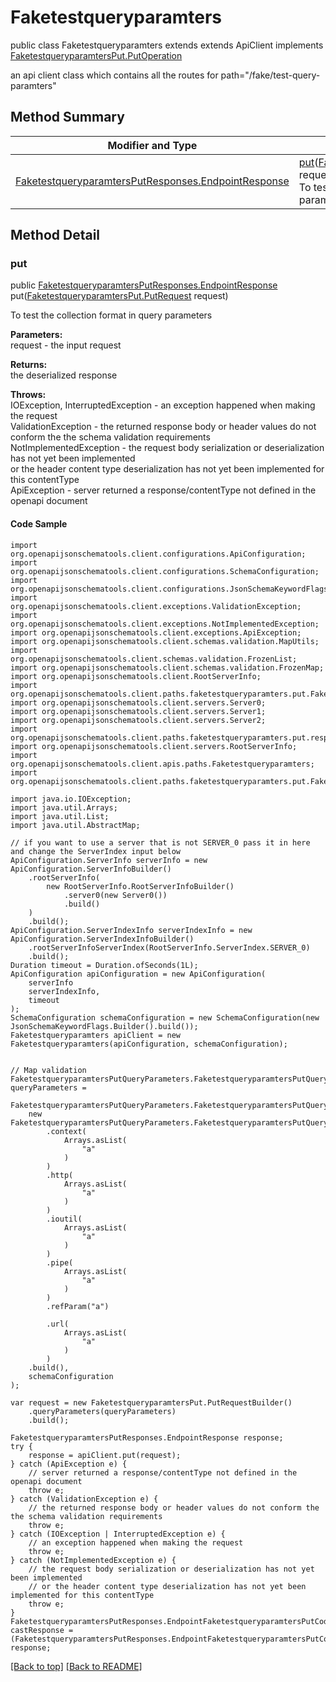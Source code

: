 # Faketestqueryparamters

public class Faketestqueryparamters extends extends ApiClient implements
[FaketestqueryparamtersPut.PutOperation](../../paths/faketestqueryparamters/FaketestqueryparamtersPut.md#putoperation)

an api client class which contains all the routes for path="/fake/test-query-paramters"

## Method Summary
| Modifier and Type | Method and Description |
| ----------------- | ---------------------- |
| [FaketestqueryparamtersPutResponses.EndpointResponse](../../paths/faketestqueryparamters/put/FaketestqueryparamtersPutResponses.md#endpointresponse) | [put](#put)([FaketestqueryparamtersPut.PutRequest](../../paths/faketestqueryparamters/FaketestqueryparamtersPut.md#putrequest) request)<br>To test the collection format in query parameters |

## Method Detail

### put
public [FaketestqueryparamtersPutResponses.EndpointResponse](../../paths/faketestqueryparamters/put/FaketestqueryparamtersPutResponses.md#endpointresponse) put([FaketestqueryparamtersPut.PutRequest](../../paths/faketestqueryparamters/FaketestqueryparamtersPut.md#putrequest) request)

To test the collection format in query parameters

**Parameters:**<br>
request - the input request

**Returns:**<br>
the deserialized response

**Throws:**<br>
IOException, InterruptedException - an exception happened when making the request<br>
ValidationException - the returned response body or header values do not conform the the schema validation requirements<br>
NotImplementedException - the request body serialization or deserialization has not yet been implemented<br>
                          or the header content type deserialization has not yet been implemented for this contentType<br>
ApiException - server returned a response/contentType not defined in the openapi document<br>

#### Code Sample
```
import org.openapijsonschematools.client.configurations.ApiConfiguration;
import org.openapijsonschematools.client.configurations.SchemaConfiguration;
import org.openapijsonschematools.client.configurations.JsonSchemaKeywordFlags;
import org.openapijsonschematools.client.exceptions.ValidationException;
import org.openapijsonschematools.client.exceptions.NotImplementedException;
import org.openapijsonschematools.client.exceptions.ApiException;
import org.openapijsonschematools.client.schemas.validation.MapUtils;
import org.openapijsonschematools.client.schemas.validation.FrozenList;
import org.openapijsonschematools.client.schemas.validation.FrozenMap;
import org.openapijsonschematools.client.RootServerInfo;
import org.openapijsonschematools.client.paths.faketestqueryparamters.put.FaketestqueryparamtersPutQueryParameters;
import org.openapijsonschematools.client.servers.Server0;
import org.openapijsonschematools.client.servers.Server1;
import org.openapijsonschematools.client.servers.Server2;
import org.openapijsonschematools.client.paths.faketestqueryparamters.put.responses.FaketestqueryparamtersPutCode200Response;
import org.openapijsonschematools.client.servers.RootServerInfo;
import org.openapijsonschematools.client.apis.paths.Faketestqueryparamters;
import org.openapijsonschematools.client.paths.faketestqueryparamters.put.FaketestqueryparamtersPutResponses;

import java.io.IOException;
import java.util.Arrays;
import java.util.List;
import java.util.AbstractMap;

// if you want to use a server that is not SERVER_0 pass it in here and change the ServerIndex input below
ApiConfiguration.ServerInfo serverInfo = new ApiConfiguration.ServerInfoBuilder()
    .rootServerInfo(
        new RootServerInfo.RootServerInfoBuilder()
            .server0(new Server0())
            .build()
    )
    .build();
ApiConfiguration.ServerIndexInfo serverIndexInfo = new ApiConfiguration.ServerIndexInfoBuilder()
    .rootServerInfoServerIndex(RootServerInfo.ServerIndex.SERVER_0)
    .build();
Duration timeout = Duration.ofSeconds(1L);
ApiConfiguration apiConfiguration = new ApiConfiguration(
    serverInfo
    serverIndexInfo,
    timeout
);
SchemaConfiguration schemaConfiguration = new SchemaConfiguration(new JsonSchemaKeywordFlags.Builder().build());
Faketestqueryparamters apiClient = new Faketestqueryparamters(apiConfiguration, schemaConfiguration);


// Map validation
FaketestqueryparamtersPutQueryParameters.FaketestqueryparamtersPutQueryParametersMap queryParameters =
    FaketestqueryparamtersPutQueryParameters.FaketestqueryparamtersPutQueryParameters1.validate(
    new FaketestqueryparamtersPutQueryParameters.FaketestqueryparamtersPutQueryParametersMapBuilder()
        .context(
            Arrays.asList(
                "a"
            )
        )
        .http(
            Arrays.asList(
                "a"
            )
        )
        .ioutil(
            Arrays.asList(
                "a"
            )
        )
        .pipe(
            Arrays.asList(
                "a"
            )
        )
        .refParam("a")

        .url(
            Arrays.asList(
                "a"
            )
        )
    .build(),
    schemaConfiguration
);

var request = new FaketestqueryparamtersPut.PutRequestBuilder()
    .queryParameters(queryParameters)
    .build();

FaketestqueryparamtersPutResponses.EndpointResponse response;
try {
    response = apiClient.put(request);
} catch (ApiException e) {
    // server returned a response/contentType not defined in the openapi document
    throw e;
} catch (ValidationException e) {
    // the returned response body or header values do not conform the the schema validation requirements
    throw e;
} catch (IOException | InterruptedException e) {
    // an exception happened when making the request
    throw e;
} catch (NotImplementedException e) {
    // the request body serialization or deserialization has not yet been implemented
    // or the header content type deserialization has not yet been implemented for this contentType
    throw e;
}
FaketestqueryparamtersPutResponses.EndpointFaketestqueryparamtersPutCode200Response castResponse = (FaketestqueryparamtersPutResponses.EndpointFaketestqueryparamtersPutCode200Response) response;
```
[[Back to top]](#top) [[Back to README]](../../../README.md)
